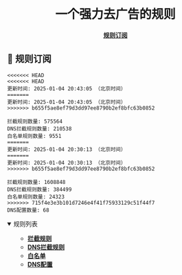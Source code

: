 <div align="center">
<h1 align="center"><br>一个强力去广告的规则</h1>

<h4>
  <a href="#a">规则订阅</a>
</h4>

</div>

<h2 id="a">🎯 规则订阅</h2>

```
<<<<<<< HEAD
<<<<<<< HEAD
更新时间: 2025-01-04 20:43:05 （北京时间）
=======
更新时间: 2025-01-04 20:43:05 （北京时间）
>>>>>>> b655f5ae8ef79d3dd97ee8790b2ef8bfc63b0852

拦截规则数量: 575564
DNS拦截规则数量: 210538
白名单规则数量: 9551
=======
更新时间: 2025-01-04 20:30:13 （北京时间）
=======
更新时间: 2025-01-04 20:30:13 （北京时间）
>>>>>>> b655f5ae8ef79d3dd97ee8790b2ef8bfc63b0852

拦截规则数量: 1608848
DNS拦截规则数量: 384499
白名单规则数量: 24323
>>>>>>> 715f4e3e3b101d7246e4f41f75933129c51f44f7
DNS配置数量: 68
``` 
<details open>
<summary>规则列表</summary>
<ul>

- **[拦截规则](https://raw.githubusercontent.com/LINJIANPEI/LinlinDNS/main/rules.txt)**
- **[DNS拦截规则](https://raw.githubusercontent.com/LINJIANPEI/LinlinDNS/main/dns.txt)**
- **[白名单](https://raw.githubusercontent.com/LINJIANPEI/LinlinDNS/main/allow.txt)**
- **[DNS配置](https://raw.githubusercontent.com/LINJIANPEI/LinlinDNS/main/DnsConfiguration.txt)**
</ul>
</details>
